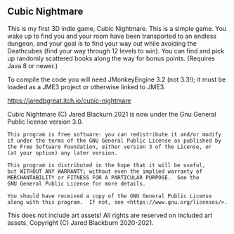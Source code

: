 ## Cubic Nightmare ##

This is my first 3D indie game, Cubic Nightmare. ​This is a simple game.  You wake up to find you and your room have been transported to an endless dungeon, and your goal is to find your way out while avoiding the Deathcubes (find your way through 12 levels to win).  You can find and pick up randomly scattered books along the way for bonus points.  (Requires Java 8 or newer.)

To compile the code you will need JMonkeyEngine 3.2 (not 3.3!); it must be loaded as a JME3 project or otherwise linked to JME3.

https://jaredbgreat.itch.io/cubic-nightmare

Cubic Nightmare (C) Jared Blackurn 2021 is now under the Gnu General Public license version 3.0.

    This program is free software: you can redistribute it and/or modify
    it under the terms of the GNU General Public License as published by
    the Free Software Foundation, either version 3 of the License, or
    (at your option) any later version.

    This program is distributed in the hope that it will be useful,
    but WITHOUT ANY WARRANTY; without even the implied warranty of
    MERCHANTABILITY or FITNESS FOR A PARTICULAR PURPOSE.  See the
    GNU General Public License for more details.

    You should have received a copy of the GNU General Public License
    along with this program.  If not, see <https://www.gnu.org/licenses/>.

This does not include art assets!  All rights are reserved on included art assets, 
Copyright (C) Jared Blackburn 2020-2021.
  
